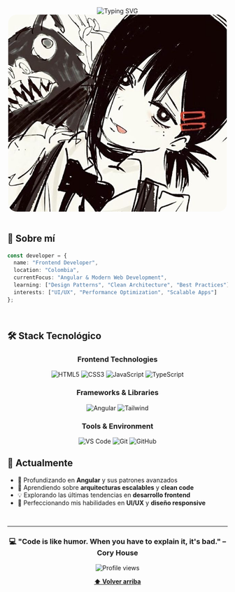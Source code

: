 <div align="center">

<img src="https://readme-typing-svg.herokuapp.com?font=Fira+Code&size=32&duration=2800&pause=2000&color=A855F7&center=true&vCenter=true&width=940&lines=Frontend+Developer;Building+Modern+Web+Experiences" alt="Typing SVG" />

<img src="assets/kobeni.jpg" width="500" style="border-radius: 20px; object-fit: cover;"/>

</div>

<br/>

## 💭 Sobre mí

```typescript
const developer = {
  name: "Frontend Developer",
  location: "Colombia",
  currentFocus: "Angular & Modern Web Development",
  learning: ["Design Patterns", "Clean Architecture", "Best Practices"],
  interests: ["UI/UX", "Performance Optimization", "Scalable Apps"]
};
```

<br/>

## 🛠️ Stack Tecnológico

<div align="center">

### Frontend Technologies

<img src="https://img.shields.io/badge/HTML5-E34F26?style=for-the-badge&logo=html5&logoColor=white" alt="HTML5"/>
<img src="https://img.shields.io/badge/CSS3-1572B6?style=for-the-badge&logo=css3&logoColor=white" alt="CSS3"/>
<img src="https://img.shields.io/badge/JavaScript-F7DF1E?style=for-the-badge&logo=javascript&logoColor=black" alt="JavaScript"/>
<img src="https://img.shields.io/badge/TypeScript-007ACC?style=for-the-badge&logo=typescript&logoColor=white" alt="TypeScript"/>

### Frameworks & Libraries

<img src="https://img.shields.io/badge/Angular-DD0031?style=for-the-badge&logo=angular&logoColor=white" alt="Angular"/>
<img src="https://img.shields.io/badge/Tailwind_CSS-38B2AC?style=for-the-badge&logo=tailwind-css&logoColor=white" alt="Tailwind"/>

### Tools & Environment

<img src="https://img.shields.io/badge/VS_Code-007ACC?style=for-the-badge&logo=visual-studio-code&logoColor=white" alt="VS Code"/>
<img src="https://img.shields.io/badge/Git-F05032?style=for-the-badge&logo=git&logoColor=white" alt="Git"/>
<img src="https://img.shields.io/badge/GitHub-181717?style=for-the-badge&logo=github&logoColor=white" alt="GitHub"/>

</div>



## 🌱 Actualmente

- 🔭 Profundizando en **Angular** y sus patrones avanzados
- 🌱 Aprendiendo sobre **arquitecturas escalables** y **clean code**
- 💡 Explorando las últimas tendencias en **desarrollo frontend**
- 🎨 Perfeccionando mis habilidades en **UI/UX** y **diseño responsive**

<br/>

---

<div align="center">

### 💻 "Code is like humor. When you have to explain it, it's bad." – Cory House

<img src="https://komarev.com/ghpvc/?username=TU_USUARIO&color=blueviolet&style=for-the-badge&label=Profile+Views" alt="Profile views"/>

</div>

<div align="center">
  
**[⬆ Volver arriba](#)**

</div>